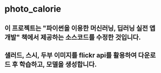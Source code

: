 # photo_calorie

## 이 프로젝트는 "파이썬을 이용한 머신러닝, 딥러닝 실전 앱개발" 책에서 제공하는 소스코드를 수정한 것입니다. 

## 샐러드, 스시, 두부 이미지를 flickr api를 활용하여 다운로드 후 학습하고, 모델을 생성합니다.
